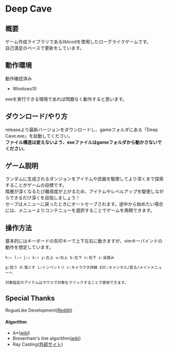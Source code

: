 # Deep Cave
## 概要
ゲーム作成ライブラリであるlibtcodを使用したローグライクゲームです。  
自己満足のペースで更新をしています。 

## 動作環境
動作確認済み
* Windows10  

exeを実行できる環境であれば問題なく動作すると思います。  

## ダウンロード/やり方
releaseより最新バージョンをダウンロードし、gameフォルダにある「Deep Cave.exe」を起動してください。  
**ファイル構造は変えないよう、exeファイルはgameフォルダから動かさないでください**。  

## ゲーム説明
ランダムに生成されるダンジョンをアイテムや武器を駆使してより深くまで探索することがゲームの目標です。  
階層が深くなるたび難易度が上がるため、アイテムやレベルアップを駆使しながらできるだけ深くを目指しましょう！  
セーブはメニューに戻ったときにオートセーブされます。途中から始めたい場合には、メニューよりコンテニューを選択することでゲームを再開できます。

## 操作方法
基本的にはキーボードの矢印キーで上下左右に動きますが、vimキーバインドの動作を想定しています。　　

    h:← l:→ j:↓ k:↑ y:左上 u:右上 b:左下 n:右下 z:足踏み  
    
    g:拾う d:落とす i:インベントリ c:キャラクタ詳細 ESC:キャンセル/戻る/メインメニューへ  
    
    対象指定のアイテムはマウスで対象をクリックすることで使用できます。

## Special Thanks
RogueLike Development([Reddit](https://www.reddit.com/r/roguelikedev/))  

#### Algorithm
* A*([wiki](https://ja.wikipedia.org/wiki/A*))  
* Bresenham's line algorithm([wiki](https://bit.ly/30xchTm "https://ja.wikipedia.org/wiki/ブレゼンハムのアルゴリズム"))  
* Ray Casting([外部サイト](https://sites.google.com/site/jicenospam/visibilitydetermination))  
